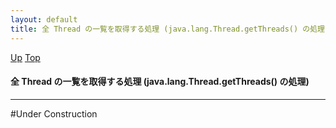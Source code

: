 ```yaml
---
layout: default
title: 全 Thread の一覧を取得する処理 (java.lang.Thread.getThreads() の処理)  
---
```

[Up](nokB2etACd.html) [Top](../index.html)

#### 全 Thread の一覧を取得する処理 (java.lang.Thread.getThreads() の処理)  

--- 
#Under Construction





